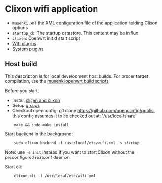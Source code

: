 # Clixon wifi application

* `musenki.xml` the XML configuration file of the application holding Clixon options
* `startup_db`: The startup datastore. This content may be in flux
* `clixon`: Openwrt init.d start script
* [Wifi plugins](wifi)
* [System plugins](system)

## Host build

This description is for local development host builds. For proper target
compilation, use the [musenki openwrt build scripts](../musenki-openwrt)

Before you start,
* Install [cligen and clixon](https://clixon-docs.readthedocs.io/en/latest/install.html)
* Setup [groups](https://github.com/clicon/clixon/blob/master/doc/FAQ.md#do-i-need-to-setup-anything)
* Checkout openconfig: git clone https://github.com/openconfig/public, this config assumes it to be checked out at: '/usr/local/share`

```
    make && sudo make install
```
Start backend in the background:
```
    sudo clixon_backend -f /usr/local/etc/wifi.xml -s startup
```
Note: use `-s init` instead if you want to start Clixon without the preconfigured restconf daemon

Start cli:
```
    clixon_cli -f /usr/local/etc/wifi.xml
```
